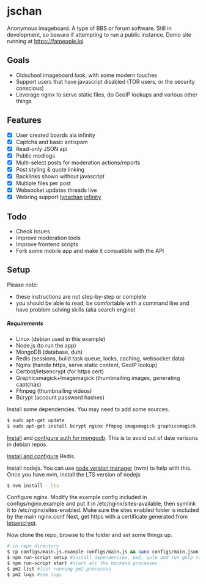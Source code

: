 # jschan

Anonymous imageboard. A type of BBS or forum software.
Still in development, so beware if attempting to run a public instance.
Demo site running at https://fatpeople.lol

## Goals
- Oldschool imageboard look, with some modern touches
- Support users that have javascript disabled (TOR users, or the security conscious)
- Leverage nginx to serve static files, do GeoIP lookups and various other things

## Features
- [x] User created boards ala infinity
- [x] Captcha and basic antispam
- [x] Read-only JSON api
- [x] Public modlogs
- [x] Multi-select posts for moderation actions/reports
- [x] Post styling & quote linking
- [x] Backlinks shown without javascript
- [x] Multiple files per post
- [x] Websocket updates threads live
- [x] Webring support [lynxchan](https://gitlab.com/alogware/LynxChanAddon-Webring) [infinity](https://gitlab.com/Tenicu/infinityaddon-webring)

## Todo
- Check issues
- Improve moderation tools
- Improve frontend scripts
- Fork some mobile app and make it compatible with the API

## Setup
Please note:
- these instructions are not step-by-step or complete
- you should be able to read, be comfortable with a command line and have problem solving skills (aka search engine)

##### Requirements
- Linux (debian used in this example)
- Node.js (to run the app)
- MongoDB (database, duh)
- Redis (sessions, build task queue, locks, caching, websocket data)
- Nginx (handle https, serve static content, GeoIP lookup)
- Certbot/letsencrypt (for https cert)
- Graphicsmagick+Imagemagick (thumbnailing images, generating captchas)
- Ffmpeg (thumbnailing videos)
- Bcrypt (account password hashes)

Install some dependencies. You may need to add some sources.
```bash
$ sudo apt-get update
$ sudo apt-get install bcrypt nginx ffmpeg imagemagick graphicsmagick
```

[Install](https://docs.mongodb.com/manual/tutorial/install-mongodb-on-debian/#install-mongodb-community-edition-on-debian) and [configure auth for mongodb](https://medium.com/mongoaudit/how-to-enable-authentication-on-mongodb-b9e8a924efac). This is to avoid out of date verisons in debian repos.

[Install and configure](https://www.digitalocean.com/community/tutorials/how-to-install-and-secure-redis-on-debian-9) Redis.

Install nodejs. You can use [node version manager](https://github.com/nvm-sh/nvm) (nvm) to help with this.
Once you have nvm, install the LTS version of nodejs
```bash
$ nvm install --lts
```

Configure nginx. Modify the example config included in configs/nginx.example and put it in /etc/nginx/sites-available, then symlink it to /etc/nginx/sites-enabled. Make sure the sites enabled folder is included by the main nginx.conf
Next, get https with a certificate generated from [letsencrypt](https://wiki.debian.org/LetsEncrypt).

Now clone the repo, browse to the folder and set some things up.
```bash
# in repo directory
$ cp configs/main.js.example configs/main.js && nano configs/main.json #copy example config and edit
$ npm run-script setup #install dependencies, pm2, gulp and run gulp tasks
$ npm run-script start #start all the backend processes
$ pm2 list #list running pm2 processes
$ pm2 logs #see logs
```
